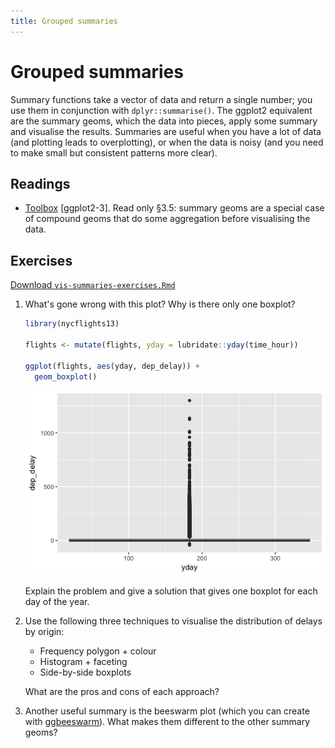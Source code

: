 ```yaml
---
title: Grouped summaries
---
```


<!-- Generated automatically from vis-summaries.yml. Do not edit by hand -->

# Grouped summaries

Summary functions take a vector of data and return a single number; you use
them in conjunction with `dplyr::summarise()`. The ggplot2 equivalent are the
summary geoms, which the data into pieces, apply some summary and visualise the
results. Summaries are useful when you have a lot of data (and plotting leads
to overplotting), or when the data is noisy (and you need to make small but
consistent patterns more clear).

## Readings

  * [Toolbox](http://link.springer.com.ezproxy.stanford.edu/chapter/10.1007/978-3-319-24277-4_3) [ggplot2-3].
    Read only §3.5: summary geoms are a special case of compound geoms that do
    some aggregation before visualising the data.


## Exercises
[Download `vis-summaries-exercises.Rmd`](vis-summaries-exercises.Rmd)


1.  What's gone wrong with this plot? Why is there only one boxplot?

    ``` r
    library(nycflights13)

    flights <- mutate(flights, yday = lubridate::yday(time_hour))

    ggplot(flights, aes(yday, dep_delay)) +
      geom_boxplot()
    ```

    ![](vis-summaries-exercises_files/figure-markdown_github/unnamed-chunk-1-1.png)

    Explain the problem and give a solution that gives one boxplot for each day of the year.

2.  Use the following three techniques to visualise the distribution of delays by origin:

    -   Frequency polygon + colour
    -   Histogram + faceting
    -   Side-by-side boxplots

    What are the pros and cons of each approach?

3.  Another useful summary is the beeswarm plot (which you can create with [ggbeeswarm](https://github.com/eclarke/ggbeeswarm)). What makes them different to the other summary geoms?

